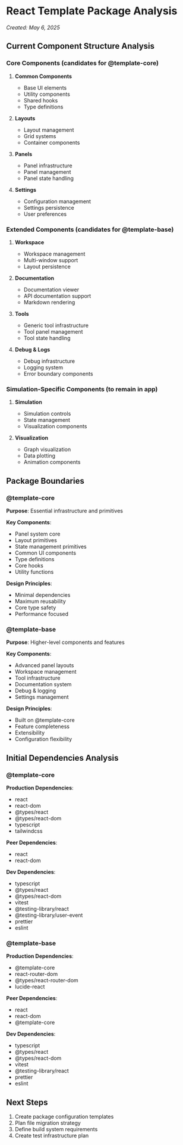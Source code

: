 # React Template Package Analysis
*Created: May 6, 2025*

## Current Component Structure Analysis

### Core Components (candidates for @template-core)
1. **Common Components**
   - Base UI elements
   - Utility components
   - Shared hooks
   - Type definitions

2. **Layouts**
   - Layout management
   - Grid systems
   - Container components

3. **Panels**
   - Panel infrastructure
   - Panel management
   - Panel state handling

4. **Settings**
   - Configuration management
   - Settings persistence
   - User preferences

### Extended Components (candidates for @template-base)
1. **Workspace**
   - Workspace management
   - Multi-window support
   - Layout persistence

2. **Documentation**
   - Documentation viewer
   - API documentation support
   - Markdown rendering

3. **Tools**
   - Generic tool infrastructure
   - Tool panel management
   - Tool state handling

4. **Debug & Logs**
   - Debug infrastructure
   - Logging system
   - Error boundary components

### Simulation-Specific Components (to remain in app)
1. **Simulation**
   - Simulation controls
   - State management
   - Visualization components

2. **Visualization**
   - Graph visualization
   - Data plotting
   - Animation components

## Package Boundaries

### @template-core
**Purpose**: Essential infrastructure and primitives

**Key Components**:
- Panel system core
- Layout primitives
- State management primitives
- Common UI components
- Type definitions
- Core hooks
- Utility functions

**Design Principles**:
- Minimal dependencies
- Maximum reusability
- Core type safety
- Performance focused

### @template-base
**Purpose**: Higher-level components and features

**Key Components**:
- Advanced panel layouts
- Workspace management
- Tool infrastructure
- Documentation system
- Debug & logging
- Settings management

**Design Principles**:
- Built on @template-core
- Feature completeness
- Extensibility
- Configuration flexibility

## Initial Dependencies Analysis

### @template-core
**Production Dependencies**:
- react
- react-dom
- @types/react
- @types/react-dom
- typescript
- tailwindcss

**Peer Dependencies**:
- react
- react-dom

**Dev Dependencies**:
- typescript
- @types/react
- @types/react-dom
- vitest
- @testing-library/react
- @testing-library/user-event
- prettier
- eslint

### @template-base
**Production Dependencies**:
- @template-core
- react-router-dom
- @types/react-router-dom
- lucide-react

**Peer Dependencies**:
- react
- react-dom
- @template-core

**Dev Dependencies**:
- typescript
- @types/react
- @types/react-dom
- vitest
- @testing-library/react
- prettier
- eslint

## Next Steps
1. Create package configuration templates
2. Plan file migration strategy
3. Define build system requirements
4. Create test infrastructure plan